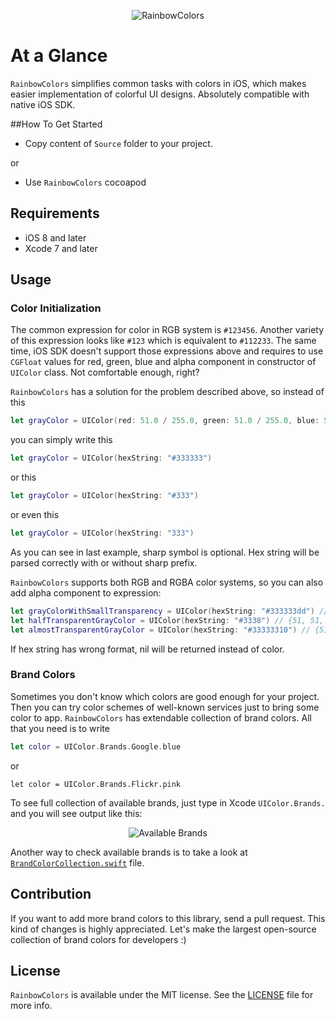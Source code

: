 <p align="center" >
<img src="https://github.com/igormatyushkin014/RainbowColors/blob/master/Images/logo-1024-300.png" alt="RainbowColors" title="RainbowColors">
</p>

# At a Glance

`RainbowColors` simplifies common tasks with colors in iOS, which makes easier implementation of colorful UI designs. Absolutely compatible with native iOS SDK.

##How To Get Started

- Copy content of `Source` folder to your project.

or

- Use `RainbowColors` cocoapod

## Requirements

* iOS 8 and later
* Xcode 7 and later

## Usage

### Color Initialization

The common expression for color in RGB system is `#123456`. Another variety of this expression looks like `#123` which is equivalent to `#112233`. The same time, iOS SDK doesn't support those expressions above and requires to use `CGFloat` values for red, green, blue and alpha component in constructor of `UIColor` class. Not comfortable enough, right?

`RainbowColors` has a solution for the problem described above, so instead of this

```swift
let grayColor = UIColor(red: 51.0 / 255.0, green: 51.0 / 255.0, blue: 51.0, alpha: 255.0)
```

you can simply write this

```swift
let grayColor = UIColor(hexString: "#333333")
```

or this

```swift
let grayColor = UIColor(hexString: "#333")
```

or even this

```swift
let grayColor = UIColor(hexString: "333")
```

As you can see in last example, sharp symbol is optional. Hex string will be parsed correctly with or without sharp prefix.

`RainbowColors` supports both RGB and RGBA color systems, so you can also add alpha component to expression:

```swift
let grayColorWithSmallTransparency = UIColor(hexString: "#333333dd") // {51, 51, 51, 221}
let halfTransparentGrayColor = UIColor(hexString: "#3338") // {51, 51, 51, 136}
let almostTransparentGrayColor = UIColor(hexString: "#33333310") // {51, 51, 51, 16}
```

If hex string has wrong format, nil will be returned instead of color.

### Brand Colors

Sometimes you don't know which colors are good enough for your project. Then you can try color schemes of well-known services just to bring some color to app. `RainbowColors` has extendable collection of brand colors. All that you need is to write

```swift
let color = UIColor.Brands.Google.blue
```

or 

```Flickr
let color = UIColor.Brands.Flickr.pink
```

To see full collection of available brands, just type in Xcode `UIColor.Brands.` and you will see output like this:

<p align="center" >
<img src="https://github.com/igormatyushkin014/RainbowColors/blob/master/Images/available-brands.png" alt="Available Brands" title="Available Brands">
</p>

Another way to check available brands is to take a look at [`BrandColorCollection.swift`](Source/BrandColorCollection/Base/BrandColorCollection.swift) file.

## Contribution

If you want to add more brand colors to this library, send a pull request. This kind of changes is highly appreciated. Let's make the largest open-source collection of brand colors for developers :)

## License

`RainbowColors` is available under the MIT license. See the [LICENSE](./LICENSE) file for more info.

